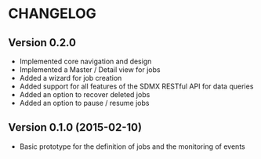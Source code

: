 # CHANGELOG

## Version 0.2.0
- Implemented core navigation and design
- Implemented a Master / Detail view for jobs
- Added a wizard for job creation
- Added support for all features of the SDMX RESTful API for data queries
- Added an option to recover deleted jobs
- Added an option to pause / resume jobs

## Version 0.1.0 (2015-02-10)
- Basic prototype for the definition of jobs and the monitoring of events
